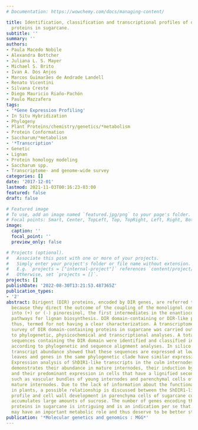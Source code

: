 ```yaml
---
# Documentation: https://wowchemy.com/docs/managing-content/

title: Identification, classification and transcriptional profiles of dirigent domain-containing
  proteins in sugarcane.
subtitle: ''
summary: ''
authors:
- Paula Macedo Nobile
- Alexandra Bottcher
- Juliana L. S. Mayer
- Michael S. Brito
- Ivan A. Dos Anjos
- Marcos Guimarães de Andrade Landell
- Renato Vicentini
- Silvana Creste
- Diego Mauricio Riaño-Pachón
- Paulo Mazzafera
tags:
- '*Gene Expression Profiling'
- In Situ Hybridization
- Phylogeny
- Plant Proteins/chemistry/genetics/*metabolism
- Protein Conformation
- Saccharum/*metabolism
- '*Transcription'
- Genetic
- Lignan
- Protein homology modeling
- Saccharum spp.
- Transcriptome- and genome-wide survey
categories: []
date: '2017-12-01'
lastmod: 2021-11-03T00:16:23-03:00
featured: false
draft: false

# Featured image
# To use, add an image named `featured.jpg/png` to your page's folder.
# Focal points: Smart, Center, TopLeft, Top, TopRight, Left, Right, BottomLeft, Bottom, BottomRight.
image:
  caption: ''
  focal_point: ''
  preview_only: false

# Projects (optional).
#   Associate this post with one or more of your projects.
#   Simply enter your project's folder or file name without extension.
#   E.g. `projects = ["internal-project"]` references `content/project/deep-learning/index.md`.
#   Otherwise, set `projects = []`.
projects: []
publishDate: '2022-08-30T13:21:53.487365Z'
publication_types:
- '2'
abstract: Dirigent (DIR) proteins, encoded by DIR genes, are referred to as \"dirigent\"
  because they direct the outcome of the coupling of the monolignol coniferyl alcohol
  into (+) or (-) pinoresinol, the first intermediates in the enantiocomplementary
  pathways for lignan biosynthesis. DIR domain-containing or DIR-like proteins are,
  thus, termed for not having a clear characterization. A transcriptome- and genome-wide
  survey of DIR domain-containing proteins in sugarcane was carried out, in addition
  to phylogenetic, physicochemical and transcriptional analyses. A total of 120 non-redundant
  sequences containing the DIR domain were identified and classified into 64 groups
  according to phylogenetic and sequence alignment analyses. In silico analysis of
  transcript abundance showed that these sequences are expressed at low levels in
  leaves and genes in the same phylogenetic clade have similar expression patterns.
  Expression analysis of ShDIR1-like transcripts in the culm internodes of sugarcane
  demonstrates their abundance in mature internodes, their induction by nitrogen fertilization
  and their predominant expression in cells that have a lignified secondary cell wall,
  such as vascular bundles of young internodes and parenchymal cells of the pith of
  mature internodes. Due to the lack of information about the functional role of DIR
  in plants, a possible relationship is discussed between the ShDIR1-like transcriptional
  profile and cell wall development in parenchyma cells of sugarcane culm, which typically
  accumulates large amounts of sucrose. The number of genes encoding the DIR domain-containing
  proteins in sugarcane is intriguing and is an indication per se that these proteins
  may have an important metabolic role and thus deserve to be better studied.
publication: '*Molecular genetics and genomics : MGG*'
---
```

